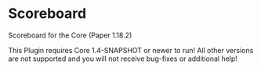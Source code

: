 # Scoreboard
Scoreboard for the Core (Paper 1.18.2)

This Plugin requires Core 1.4-SNAPSHOT or newer to run! All other versions are not supported and you will not receive
bug-fixes or additional help!
